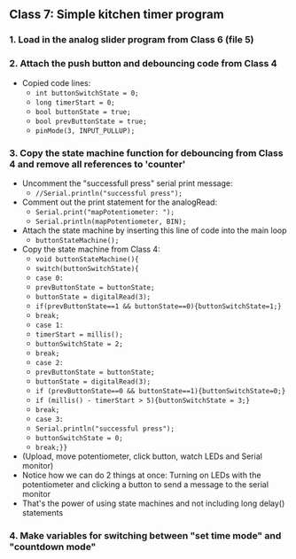 ## Class 7: Simple kitchen timer program
### 1. Load in the analog slider program from Class 6 (file 5)

### 2. Attach the push button and debouncing code from Class 4
- Copied code lines:
  - `int buttonSwitchState = 0;`
  - `long timerStart = 0;`
  - `bool buttonState = true;`
  - `bool prevButtonState = true;`
  - `pinMode(3, INPUT_PULLUP);`

### 3. Copy the state machine function for debouncing from Class 4 and remove all references to 'counter'
- Uncomment the "successfull press" serial print message:
  - `//Serial.println("successful press");`
- Comment out the print statement for the analogRead:
  - `Serial.print("mapPotentiometer: ");`
  - `Serial.println(mapPotentiometer, BIN);`
- Attach the state machine by inserting this line of code into the main loop
  - `buttonStateMachine();`
- Copy the state machine from Class 4:
  - `void buttonStateMachine(){`
  - `switch(buttonSwitchState){`
  - `case 0:`
  - `prevButtonState = buttonState;`
  - `buttonState = digitalRead(3);`
  - `if(prevButtonState==1 && buttonState==0){buttonSwitchState=1;}`
  - `break;`
  - `case 1:`
  - `timerStart = millis();`
  - `buttonSwitchState = 2;`
  - `break;`
  - `case 2:`
  - `prevButtonState = buttonState;`
  - `buttonState = digitalRead(3);`
  - `if (prevButtonState==0 && buttonState==1){buttonSwitchState=0;}`
  - `if (millis() - timerStart > 5){buttonSwitchState = 3;}`
  - `break;`
  - `case 3:`
  - `Serial.println("successful press");`
  - `buttonSwitchState = 0;`
  - `break;}}`
- (Upload, move potentiometer, click button, watch LEDs and Serial monitor)
- Notice how we can do 2 things at once: Turning on LEDs with the potentiometer and clicking a button to send a message to the serial monitor
- That's the power of using state machines and not including long delay() statements
### 4. Make variables for switching between "set time mode" and "countdown mode"




